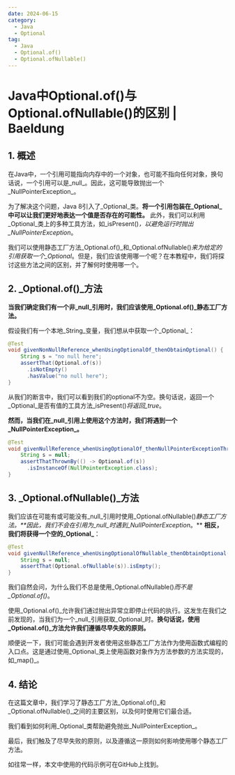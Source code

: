 ```yaml
---
date: 2024-06-15
category:
  - Java
  - Optional
tag:
  - Java
  - Optional.of()
  - Optional.ofNullable()
---
```

# Java中Optional.of()与Optional.ofNullable()的区别 | Baeldung

## 1. 概述

在Java中，一个引用可能指向内存中的一个对象，也可能不指向任何对象，换句话说，一个引用可以是_null_。因此，这可能导致抛出一个_NullPointerException_。

为了解决这个问题，Java 8引入了_Optional_类。**将一个引用包装在_Optional_中可以让我们更好地表达一个值是否存在的可能性。** 此外，我们可以利用_Optional_类上的多种工具方法，如_isPresent()_，以避免运行时抛出_NullPointerException_。

我们可以使用静态工厂方法_Optional.of()_和_Optional.ofNullable()_来为给定的引用获取一个_Optional_。但是，我们应该使用哪一个呢？在本教程中，我们将探讨这些方法之间的区别，并了解何时使用哪一个。

## 2. _Optional.of()_方法

**当我们确定我们有一个非_null_引用时，我们应该使用_Optional.of()_静态工厂方法。**

假设我们有一个本地_String_变量，我们想从中获取一个_Optional_：

```java
@Test
void givenNonNullReference_whenUsingOptionalOf_thenObtainOptional() {
    String s = "no null here";
    assertThat(Optional.of(s))
      .isNotEmpty()
      .hasValue("no null here");
}
```

从我们的断言中，我们可以看到我们的optional不为空。换句话说，返回一个_Optional_是否有值的工具方法_isPresent()_将返回_true_。

**然而，当我们在_null_引用上使用这个方法时，我们将遇到一个_NullPointerException_。**

```java
@Test
void givenNullReference_whenUsingOptionalOf_thenNullPointerExceptionThrown() {
    String s = null;
    assertThatThrownBy(() -> Optional.of(s))
      .isInstanceOf(NullPointerException.class);
}
```

## 3. _Optional.ofNullable()_方法

我们应该在可能有或可能没有_null_引用时使用_Optional.ofNullable()_静态工厂方法。**因此，我们不会在引用为_null_时遇到_NullPointerException_。** **相反，我们将获得一个空的_Optional_**：

```java
@Test
void givenNullReference_whenUsingOptionalOfNullable_thenObtainOptional() {
    String s = null;
    assertThat(Optional.ofNullable(s)).isEmpty();
}
```

我们自然会问，为什么我们不总是使用_Optional.ofNullable()_而不是_Optional.of()_。

使用_Optional.of()_允许我们通过抛出异常立即停止代码的执行。这发生在我们之前发现的，当我们为一个_null_引用获取_Optional_时。**换句话说，使用_Optional.of()_方法允许我们遵循尽早失败的原则。**

顺便说一下，我们可能会遇到开发者使用这些静态工厂方法作为使用函数式编程的入口点。这是通过使用_Optional_类上使用函数对象作为方法参数的方法实现的，如_map()_。

## 4. 结论

在这篇文章中，我们学习了静态工厂方法_Optional.of()_和_Optional.ofNullable()_之间的主要区别，以及何时使用它们最合适。

我们看到如何利用_Optional_类帮助避免抛出_NullPointerException_。

最后，我们触及了尽早失败的原则，以及遵循这一原则如何影响使用哪个静态工厂方法。

如往常一样，本文中使用的代码示例可在GitHub上找到。